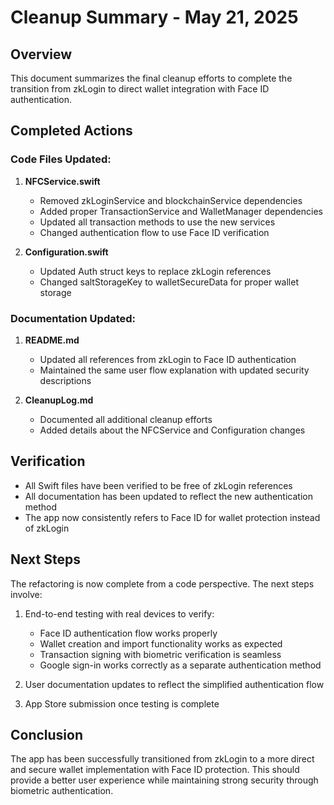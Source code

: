 # Cleanup Summary - May 21, 2025

## Overview
This document summarizes the final cleanup efforts to complete the transition from zkLogin to direct wallet integration with Face ID authentication.

## Completed Actions

### Code Files Updated:
1. **NFCService.swift**
   - Removed zkLoginService and blockchainService dependencies
   - Added proper TransactionService and WalletManager dependencies
   - Updated all transaction methods to use the new services
   - Changed authentication flow to use Face ID verification

2. **Configuration.swift**
   - Updated Auth struct keys to replace zkLogin references
   - Changed saltStorageKey to walletSecureData for proper wallet storage

### Documentation Updated:
1. **README.md**
   - Updated all references from zkLogin to Face ID authentication
   - Maintained the same user flow explanation with updated security descriptions

2. **CleanupLog.md**
   - Documented all additional cleanup efforts
   - Added details about the NFCService and Configuration changes

## Verification
- All Swift files have been verified to be free of zkLogin references
- All documentation has been updated to reflect the new authentication method
- The app now consistently refers to Face ID for wallet protection instead of zkLogin

## Next Steps
The refactoring is now complete from a code perspective. The next steps involve:

1. End-to-end testing with real devices to verify:
   - Face ID authentication flow works properly
   - Wallet creation and import functionality works as expected
   - Transaction signing with biometric verification is seamless
   - Google sign-in works correctly as a separate authentication method

2. User documentation updates to reflect the simplified authentication flow

3. App Store submission once testing is complete

## Conclusion
The app has been successfully transitioned from zkLogin to a more direct and secure wallet implementation with Face ID protection. This should provide a better user experience while maintaining strong security through biometric authentication.
